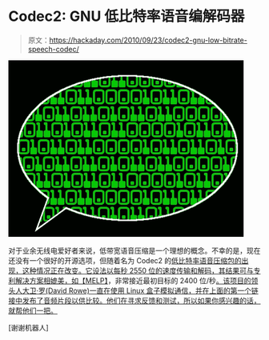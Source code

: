 # Codec2: GNU 低比特率语音编解码器

> 原文：<https://hackaday.com/2010/09/23/codec2-gnu-low-bitrate-speech-codec/>

![](img/4d1ac8bac84a74d4239f331af033c686.png "codec2-voice-copression")

对于业余无线电爱好者来说，低带宽语音压缩是一个理想的概念。不幸的是，现在还没有一个很好的开源选项，但随着名为 Codec2 的[低比特率语音压缩包的出现，这种情况正在改变。它设法以每秒 2550 位的速度传输和解码，其结果可与专利解决方案相媲美，如](http://www.rowetel.com/blog/?page_id=452)[【MELP】](http://en.wikipedia.org/wiki/Mixed_Excitation_Linear_Prediction)，非常接近最初目标的 2400 位/秒[。该项目的领头人大卫·罗(David Rowe)一直在使用 Linux 盒子模拟通信，并在上面的第一个链接中发布了音频片段以供比较。他们在寻求反馈和测试，所以如果你感兴趣的话，就帮他们一把。](http://www.rowetel.com/blog/?p=128)

[谢谢机器人]